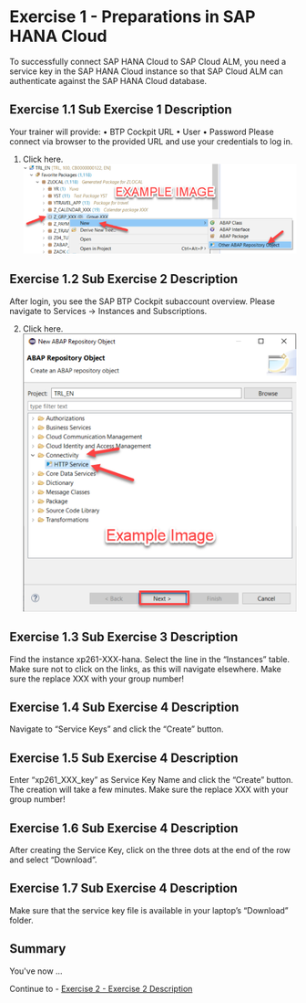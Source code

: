 # Exercise 1 - Preparations in SAP HANA Cloud

To successfully connect SAP HANA Cloud to SAP Cloud ALM, you need a service key in the SAP HANA Cloud instance so that SAP Cloud ALM can authenticate against the SAP HANA Cloud database. 

## Exercise 1.1 Sub Exercise 1 Description

Your trainer will provide:
•	BTP Cockpit URL
•	User
•	Password
Please connect via browser to the provided URL and use your credentials to log in.  

1. Click here.
<br>![](/exercises/ex1/images/01_01_0010.png)


## Exercise 1.2 Sub Exercise 2 Description

After login, you see the SAP BTP Cockpit subaccount overview.
Please navigate to Services → Instances and Subscriptions.

2.	Click here.
<br>![](/exercises/ex1/images/01_02_0010.png)


## Exercise 1.3 Sub Exercise 3 Description

Find the instance xp261-XXX-hana. 
Select the line in the “Instances” table. Make sure not to click on the links, as this will navigate elsewhere.
Make sure the replace XXX with your group number!

## Exercise 1.4 Sub Exercise 4 Description

Navigate to “Service Keys” and click the “Create” button.

## Exercise 1.5 Sub Exercise 4 Description

Enter “xp261_XXX_key” as Service Key Name and click the “Create” button.
The creation will take a few minutes.
Make sure the replace XXX with your group number!

## Exercise 1.6 Sub Exercise 4 Description

After creating the Service Key, click on the three dots at the end of the row and select “Download”. 

## Exercise 1.7 Sub Exercise 4 Description

Make sure that the service key file is available in your laptop’s “Download” folder. 


## Summary

You've now ...

Continue to - [Exercise 2 - Exercise 2 Description](../ex2/README.md)


